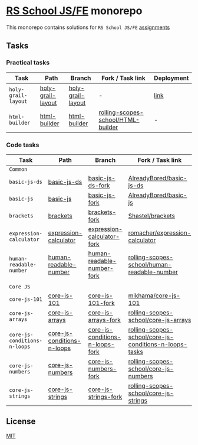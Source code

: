 # [RS School JS/FE](https://rs.school/courses/javascript) monorepo

This monorepo contains solutions for `RS School JS/FE` [assignments](https://github.com/rolling-scopes-school/tasks)

## Tasks

### Practical tasks

| Task                | Path                                      | Branch                                            | Fork / Task link                                                                            | Deployment                                                              |
| ------------------- | ----------------------------------------- | ------------------------------------------------- | ------------------------------------------------------------------------------------------- | ----------------------------------------------------------------------- |
| `holy-grail-layout` | [holy-grail-layout](./holy-grail-layout/) | [holy-grail-layout](../../tree/holy-grail-layout) | -                                                                                           | [link](https://alexey-koran.github.io/rsschool-jsfe/holy-grail-layout/) |
| `html-builder`      | [html-builder](./html-builder/)           | [html-builder](../../tree/html-builder)           | [rolling-scopes-school/HTML-builder](https://github.com/rolling-scopes-school/HTML-builder) | -                                                                       |

### Code tasks

| Task                         | Path                                                        | Branch                                                                        | Fork / Task link                                                                                                                    |
| ---------------------------- | ----------------------------------------------------------- | ----------------------------------------------------------------------------- | ----------------------------------------------------------------------------------------------------------------------------------- |
| `Common`                     |                                                             |                                                                               |                                                                                                                                     |
| `basic-js-ds`                | [basic-js-ds](./basic-js-ds/)                               | [basic-js-ds-fork](../../tree/basic-js-ds-fork)                               | [AlreadyBored/basic-js-ds](https://github.com/AlreadyBored/basic-js-ds)                                                             |
| `basic-js`                   | [basic-js](./basic-js/)                                     | [basic-js-fork](../../tree/basic-js-fork)                                     | [AlreadyBored/basic-js](https://github.com/AlreadyBored/basic-js)                                                                   |
| `brackets`                   | [brackets](./brackets/)                                     | [brackets-fork](../../tree/brackets-fork)                                     | [Shastel/brackets](https://github.com/Shastel/brackets/)                                                                            |
| `expression-calculator`      | [expression-calculator](./expression-calculator/)           | [expression-calculator-fork](../../tree/expression-calculator-fork)           | [romacher/expression-calculator](https://github.com/romacher/expression-calculator)                                                 |
| `human-readable-number`      | [human-readable-number](./human-readable-number/)           | [human-readable-number-fork](../../tree/human-readable-number-fork)           | [rolling-scopes-school/human-readable-number](https://github.com/rolling-scopes-school/human-readable-number)                       |
|                              |                                                             |                                                                               |                                                                                                                                     |
| `Core JS`                    |                                                             |                                                                               |                                                                                                                                     |
| `core-js-101`                | [core-js-101](./core-js-101/)                               | [core-js-101-fork](../../tree/core-js-101-fork)                               | [mikhama/core-js-101](https://github.com/mikhama/core-js-101/)                                                                      |
| `core-js-arrays`             | [core-js-arrays](./core-js-arrays/)                         | [core-js-arrays-fork](../../tree/core-js-arrays-fork)                         | [rolling-scopes-school/core-js-arrays](https://github.com/rolling-scopes-school/core-js-arrays)                                     |
| `core-js-conditions-n-loops` | [core-js-conditions-n-loops](./core-js-conditions-n-loops/) | [core-js-conditions-n-loops-fork](../../tree/core-js-conditions-n-loops-fork) | [rolling-scopes-school/core-js-conditions-n-loops-tasks](https://github.com/rolling-scopes-school/core-js-conditions-n-loops-tasks) |
| `core-js-numbers`            | [core-js-numbers](./core-js-numbers/)                       | [core-js-numbers-fork](../../tree/core-js-numbers-fork)                       | [rolling-scopes-school/core-js-numbers](https://github.com/rolling-scopes-school/core-js-numbers)                                   |
| `core-js-strings`            | [core-js-strings](./core-js-strings/)                       | [core-js-strings-fork](../../tree/core-js-strings-fork)                       | [rolling-scopes-school/core-js-strings](https://github.com/rolling-scopes-school/core-js-strings)                                   |

## License

[MIT](./LICENSE)
